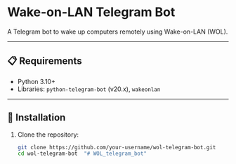 # Wake-on-LAN Telegram Bot  

A Telegram bot to wake up computers remotely using Wake-on-LAN (WOL).  

---

## 📋 Requirements  
- Python 3.10+  
- Libraries: `python-telegram-bot` (v20.x), `wakeonlan`  

---

## 🚀 Installation  
1. Clone the repository:  
   ```bash  
   git clone https://github.com/your-username/wol-telegram-bot.git  
   cd wol-telegram-bot  "# WOL_telegram_bot" 
